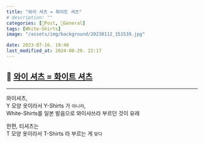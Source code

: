```yaml
---
title: "와이 셔츠 = 화이트 셔츠"
# description: ""
categories: [📀Post, 🥑General]
tags: [White-Shirts]
image: "/assets/img/background/20230112_151539.jpg"

date: 2023-07-16. 19:40
last_modified_at: 2024-08-29. 22:17
---
```


## 📀 [와이 셔츠 = 화이트 셔츠](https://twitter.com/CiceroFlager8/status/1680008696221548545?s=20)

---

와이셔츠,  
Y 모양 옷이라서 Y-Shirts 가 `아니라`,  
White-Shirts를 일본 발음으로 와이샤쓰라 부르던 것이 유래  

한편, 티셔츠는  
T 모양 옷이라서 T-Shirts 라 부르는 게 `맞다`  
